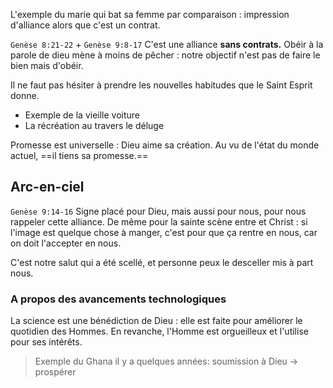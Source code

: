 L'exemple du marie qui bat sa femme par comparaison : impression d'alliance alors que c'est un contrat.

`Genèse 8:21-22` + `Genèse 9:8-17`
C'est une alliance **sans contrats.**
Obéir à la parole de dieu mène à moins de pêcher : notre objectif n'est pas de faire le bien mais d'obéir.

Il ne faut pas hésiter à prendre les nouvelles habitudes que le Saint Esprit donne.
- Exemple de la vieille voiture
- La récréation au travers le déluge

Promesse est universelle : Dieu aime sa création. Au vu de l'état du monde actuel, ==il tiens sa promesse.==

## Arc-en-ciel
`Genèse 9:14-16`
Signe placé pour Dieu, mais aussi pour nous, pour nous rappeler cette alliance.
De même pour la sainte scène entre et Christ : si l'image est quelque chose à manger, c'est pour que ça rentre en nous, car on doit l'accepter en nous.

C'est notre salut qui a été scellé, et personne peux le desceller mis à part nous.

### A propos des avancements technologiques
La science est une bénédiction de Dieu : elle est faite pour améliorer le quotidien des Hommes.
En revanche, l'Homme est orgueilleux et l'utilise pour ses intérêts.
> Exemple du Ghana il y a quelques années: 
> soumission à Dieu -> prospérer

